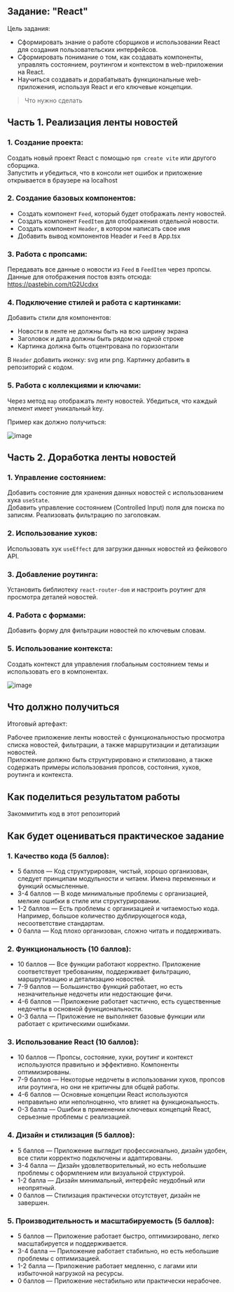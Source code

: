 Задание: "React"
---

Цель задания:
- Сформировать знание о работе сборщиков и использовании React для создания пользовательских интерфейсов. 
- Сформировать понимание о том, как создавать компоненты, управлять состоянием, роутингом и контекстом в web-приложении на React. 
- Научиться создавать и дорабатывать функциональные web-приложения, используя React и его ключевые концепции.

> Что нужно сделать

## Часть 1. Реализация ленты новостей
### 1. Создание проекта:
Создать новый проект React с помощью `npm create vite` или другого сборщика.  
Запустить и убедиться, что в консоли нет ошибок и приложение открывается в браузере на localhost
### 2. Создание базовых компонентов:
- Создать компонент `Feed`, который будет отображать ленту новостей.
- Создать компонент `FeedItem` для отображения отдельной новости.
- Создать компонент `Header`, в котором написать свое имя
- Добавить вывод  компонентов Header и `Feed` в App.tsx
### 3. Работа с пропсами:
Передавать все данные о новости из `Feed` в `FeedItem` через пропсы.  
Данные для отображения постов взять отсюда: https://pastebin.com/tG2Ucdxx
### 4. Подключение стилей и работа с картинками:
Добавить стили для компонентов:
- Новости в ленте не должны быть на всю ширину экрана
- Заголовок и дата должны быть рядом на одной строке
- Картинка должна быть отцентрована по горизонтали

В `Header` добавить иконку: svg или png. Картинку добавить в репозиторий с кодом.

### 5. Работа с коллекциями и ключами:
Через метод `map` отображать ленту новостей. Убедиться, что каждый элемент имеет уникальный key.

Пример как должно получиться:

![image](https://github.com/user-attachments/assets/b09392cf-37dd-4e47-be3f-2491766fcf26)


## Часть 2. Доработка ленты новостей

### 1. Управление состоянием:
Добавить состояние для хранения данных новостей с использованием хука `useState`.  
Добавить управление состоянием (Controlled Input) поля для поиска по записям. Реализовать фильтрацию по заголовкам.
### 2. Использование хуков:
Использовать хук `useEffect` для загрузки данных новостей из фейкового API.
### 3. Добавление роутинга:
Установить библиотеку `react-router-dom` и настроить роутинг для просмотра деталей новостей.
### 4. Работа с формами:
Добавить форму для фильтрации новостей по ключевым словам.
### 5. Использование контекста:
Создать контекст для управления глобальным состоянием темы и использовать его в компонентах.

![image](https://github.com/user-attachments/assets/098d63ae-4266-4137-b196-b1abc7be4863)


## Что должно получиться

Итоговый артефакт: 

Рабочее приложение ленты новостей с функциональностью просмотра списка новостей, фильтрации, а также маршрутизации и детализации новостей.   
Приложение должно быть структурировано и стилизовано, а также содержать примеры использования пропсов, состояния, хуков, роутинга и контекста.

## Как поделиться результатом работы
Закоммитить код в этот репозиторий

## Как будет оцениваться практическое задание
### 1. Качество кода (5 баллов):
- 5 баллов — Код структурирован, чистый, хорошо организован, следует принципам модульности и читаем. Имена переменных и функций осмысленные.
- 3-4 баллов — В коде минимальные проблемы с организацией, мелкие ошибки в стиле или структурировании.
- 1-2 баллов — Есть проблемы с организацией и читаемостью кода. Например, большое количество дублирующегося кода, несоответствие стандартам.
- 0 балла — Код плохо организован, сложно читать и поддерживать.
### 2. Функциональность (10 баллов):
- 10 баллов — Все функции работают корректно. Приложение соответствует требованиям, поддерживает фильтрацию, маршрутизацию и детализацию новостей.
- 7-9 баллов — Большинство функций работает, но есть незначительные недочеты или недостающие фичи.
- 4-6 баллов — Приложение работает частично, есть существенные недочеты в основной функциональности.
- 0-3 балла — Приложение не выполняет базовые функции или работает с критическими ошибками.
### 3. Использование React (10 баллов):
- 10 баллов — Пропсы, состояние, хуки, роутинг и контекст используются правильно и эффективно. Компоненты оптимизированы.
- 7-9 баллов — Некоторые недочеты в использовании хуков, пропсов или роутинга, но они не критичны для общей работы.
- 4-6 баллов — Основные концепции React используются неправильно или неполноценно, что влияет на функциональность.
- 0-3 балла — Ошибки в применении ключевых концепций React, серьезные проблемы с реализацией.
### 4. Дизайн и стилизация (5 баллов):
- 5 баллов — Приложение выглядит профессионально, дизайн удобен, все стили корректно подключены и адаптированы.
- 3-4 балла — Дизайн удовлетворительный, но есть небольшие проблемы с оформлением или визуальной структурой.
- 1-2 балла — Дизайн минимальный, интерфейс неудобный или неопрятный.
- 0 баллов — Стилизация практически отсутствует, дизайн не завершен.
### 5. Производительность и масштабируемость (5 баллов):
- 5 баллов — Приложение работает быстро, оптимизировано, легко масштабируется и поддерживается.
- 3-4 балла — Приложение работает стабильно, но есть небольшие проблемы с оптимизацией.
- 1-2 балла — Приложение работает медленно, с лагами или избыточной нагрузкой на ресурсы.
- 0 баллов — Приложение нестабильно или практически нерабочее.

